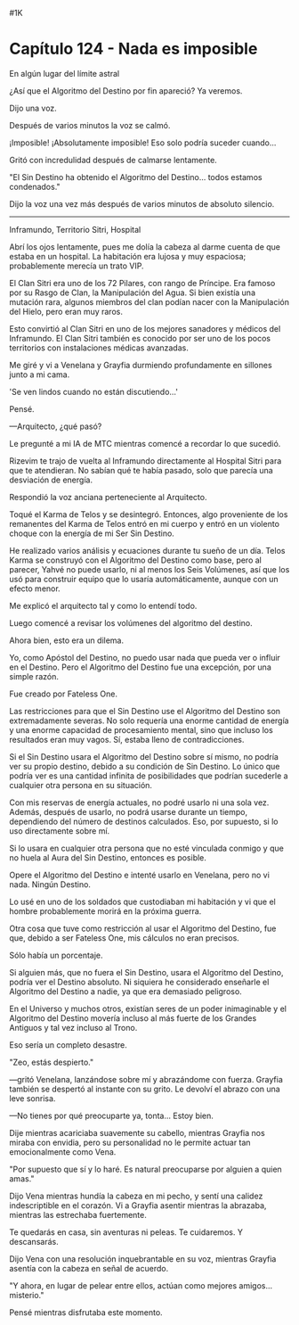 
#1K 

# Capítulo 124 - Nada es imposible


En algún lugar del límite astral

¿Así que el Algoritmo del Destino por fin apareció? Ya veremos.

Dijo una voz.

Después de varios minutos la voz se calmó.

¡Imposible! ¡Absolutamente imposible! Eso solo podría suceder cuando...

Gritó con incredulidad después de calmarse lentamente.

"El Sin Destino ha obtenido el Algoritmo del Destino... todos estamos condenados."

Dijo la voz una vez más después de varios minutos de absoluto silencio.

***

Inframundo, Territorio Sitri, Hospital

Abrí los ojos lentamente, pues me dolía la cabeza al darme cuenta de que estaba en un hospital. La habitación era lujosa y muy espaciosa; probablemente merecía un trato VIP.

El Clan Sitri era uno de los 72 Pilares, con rango de Príncipe. Era famoso por su Rasgo de Clan, la Manipulación del Agua. Si bien existía una mutación rara, algunos miembros del clan podían nacer con la Manipulación del Hielo, pero eran muy raros.

Esto convirtió al Clan Sitri en uno de los mejores sanadores y médicos del Inframundo. El Clan Sitri también es conocido por ser uno de los pocos territorios con instalaciones médicas avanzadas.

Me giré y vi a Venelana y Grayfia durmiendo profundamente en sillones junto a mi cama.

'Se ven lindos cuando no están discutiendo...'

Pensé.

—Arquitecto, ¿qué pasó?

Le pregunté a mi IA de MTC mientras comencé a recordar lo que sucedió.

Rizevim te trajo de vuelta al Inframundo directamente al Hospital Sitri para que te atendieran. No sabían qué te había pasado, solo que parecía una desviación de energía.

Respondió la voz anciana perteneciente al Arquitecto.

Toqué el Karma de Telos y se desintegró. Entonces, algo proveniente de los remanentes del Karma de Telos entró en mi cuerpo y entró en un violento choque con la energía de mi Ser Sin Destino.

He realizado varios análisis y ecuaciones durante tu sueño de un día. Telos Karma se construyó con el Algoritmo del Destino como base, pero al parecer, Yahvé no puede usarlo, ni al menos los Seis Volúmenes, así que los usó para construir equipo que lo usaría automáticamente, aunque con un efecto menor.

Me explicó el arquitecto tal y como lo entendí todo.

Luego comencé a revisar los volúmenes del algoritmo del destino.

Ahora bien, esto era un dilema.

Yo, como Apóstol del Destino, no puedo usar nada que pueda ver o influir en el Destino. Pero el Algoritmo del Destino fue una excepción, por una simple razón.

Fue creado por Fateless One.

Las restricciones para que el Sin Destino use el Algoritmo del Destino son extremadamente severas. No solo requería una enorme cantidad de energía y una enorme capacidad de procesamiento mental, sino que incluso los resultados eran muy vagos. Sí, estaba lleno de contradicciones.

Si el Sin Destino usara el Algoritmo del Destino sobre sí mismo, no podría ver su propio destino, debido a su condición de Sin Destino. Lo único que podría ver es una cantidad infinita de posibilidades que podrían sucederle a cualquier otra persona en su situación.

Con mis reservas de energía actuales, no podré usarlo ni una sola vez. Además, después de usarlo, no podrá usarse durante un tiempo, dependiendo del número de destinos calculados. Eso, por supuesto, si lo uso directamente sobre mí.

Si lo usara en cualquier otra persona que no esté vinculada conmigo y que no huela al Aura del Sin Destino, entonces es posible.

Opere el Algoritmo del Destino e intenté usarlo en Venelana, pero no vi nada. Ningún Destino.

Lo usé en uno de los soldados que custodiaban mi habitación y vi que el hombre probablemente morirá en la próxima guerra.

Otra cosa que tuve como restricción al usar el Algoritmo del Destino, fue que, debido a ser Fateless One, mis cálculos no eran precisos.

Sólo había un porcentaje.

Si alguien más, que no fuera el Sin Destino, usara el Algoritmo del Destino, podría ver el Destino absoluto. Ni siquiera he considerado enseñarle el Algoritmo del Destino a nadie, ya que era demasiado peligroso.

En el Universo y muchos otros, existían seres de un poder inimaginable y el Algoritmo del Destino movería incluso al más fuerte de los Grandes Antiguos y tal vez incluso al Trono.

Eso sería un completo desastre.

"Zeo, estás despierto."

—gritó Venelana, lanzándose sobre mí y abrazándome con fuerza. Grayfia también se despertó al instante con su grito. Le devolví el abrazo con una leve sonrisa.

—No tienes por qué preocuparte ya, tonta... Estoy bien.

Dije mientras acariciaba suavemente su cabello, mientras Grayfia nos miraba con envidia, pero su personalidad no le permite actuar tan emocionalmente como Vena.

"Por supuesto que sí y lo haré. Es natural preocuparse por alguien a quien amas."

Dijo Vena mientras hundía la cabeza en mi pecho, y sentí una calidez indescriptible en el corazón. Vi a Grayfia asentir mientras la abrazaba, mientras las estrechaba fuertemente.

Te quedarás en casa, sin aventuras ni peleas. Te cuidaremos. Y descansarás.

Dijo Vena con una resolución inquebrantable en su voz, mientras Grayfia asentía con la cabeza en señal de acuerdo.

"Y ahora, en lugar de pelear entre ellos, actúan como mejores amigos... misterio."

Pensé mientras disfrutaba este momento.
